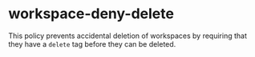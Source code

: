 # workspace-deny-delete
This policy prevents accidental deletion of workspaces by requiring that they have a `delete` tag before they can be deleted.